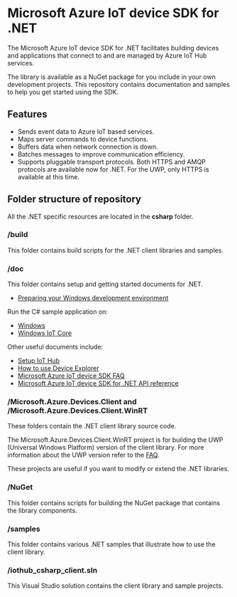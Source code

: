 # Microsoft Azure IoT device SDK for .NET

The Microsoft Azure IoT device SDK for .NET facilitates building devices and applications that connect to and are managed by Azure IoT Hub services.

The library is available as a NuGet package for you include in your own development projects. This repository contains documentation and samples to help you get started using the SDK.

## Features

 * Sends event data to Azure IoT based services.
 * Maps server commands to device functions.
 * Buffers data when network connection is down.
 * Batches messages to improve communication efficiency.
 * Supports pluggable transport protocols. Both HTTPS and AMQP protocols are available now for .NET. For the UWP, only HTTPS is available at this time.


## Folder structure of repository

All the .NET specific resources are located in the **csharp** folder.

### /build

This folder contains build scripts for the .NET client libraries and samples.

### /doc

This folder contains setup and getting started documents for .NET.

- [Preparing your Windows development environment][devbox-setup]

Run the C# sample application on:

- [Windows][run-sample-on-windows]
- [Windows IoT Core][run-sample-on-windows-iot-core]

Other useful documents include:

- [Setup IoT Hub][setup-iothub]
- [How to use Device Explorer][device-explorer]
- [Microsoft Azure IoT device SDK FAQ][faq-doc]
- [Microsoft Azure IoT device SDK for .NET API reference][dotnet-api-ref]

### /Microsoft.Azure.Devices.Client and /Microsoft.Azure.Devices.Client.WinRT

These folders contain the .NET client library source code.

The Microsoft.Azure.Devices.Client.WinRT project is for building the UWP (Universal Windows Platform) version of the client library. For more information about the UWP version refer to the [FAQ][faq-doc].

These projects are useful if you want to modify or extend the .NET libraries.

### /NuGet

This folder contains scripts for building the NuGet package that contains the library components.

### /samples

This folder contains various .NET samples that illustrate how to use the client library.

### /iothub_csharp_client.sln

This Visual Studio solution contains the client library and sample projects.

[setup-iothub]: ../doc/setup_iothub.md
[devbox-setup]: doc/devbox_setup.md
[run-sample-on-windows]: doc/run_sample_on_windows.md
[run-sample-on-windows-iot-core]: doc/run_sample_on_windows_iot_core.md
[device-explorer]: ../tools/DeviceExplorer/doc/how_to_use_device_explorer.md
[faq-doc]: ../doc/faq.md
[dotnet-api-ref]: TBD

